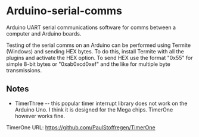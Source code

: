# Arduino-serial-comms
Arduino UART serial communications software for comms between a computer and Arduino boards.

Testing of the serial comms on an Arduino can be performed using Termite (Windows) and sending HEX bytes. To do this, install Termite with all the plugins and activate the HEX option. To send HEX use the format "0x55" for simple 8-bit bytes or "0xab0xcd0xef" and the like for multiple byte transmissions.

## Notes

- TimerThree -- this popular timer interrupt library does not work on the Arduino Uno.  I think it is designed for the Mega chips. TimerOne however works fine.

TimerOne URL: https://github.com/PaulStoffregen/TimerOne
